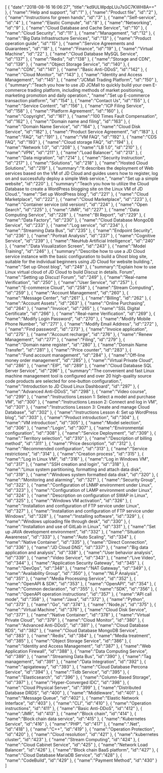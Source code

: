 [
	{
		"date":"2018-08-16 16:06:27",
		"title":"kd9ULWpdpLUu7sGC7KWH8A=="
	},
	{
		"name":"Help and support",
		"id":"1"
	},
	{
		"name":"Product file",
		"id":"2"
	},
	{
		"name":"Instructions for green hands",
		"id":"3"
	},
	{
		"name":"Self-service",
		"id":"4"
	},
	{
		"name":"Elastic Compute",
		"id":"8"
	},
	{
		"name":"Networking",
		"id":"9"
	},
	{
		"name":"Cloud Database and Cache Service",
		"id":"10"
	},
	{
		"name":"Cloud Security",
		"id":"11"
	},
	{
		"name":"Management",
		"id":"12"
	},
	{
		"name":"Big Data Infrastructure Services",
		"id":"13"
	},
	{
		"name":"Product operation guide",
		"id":"15"
	},
	{
		"name":"Service Agreements and Guarantees",
		"id":"18"
	},
	{
		"name":"Finance",
		"id":"19"
	},
	{
		"name":"Virtual Machine",
		"id":"22"
	},
	{
		"name":"Cloud Database MySQL Service",
		"id":"137"
	},
	{
		"name":"Redis",
		"id":"138"
	},
	{
		"name":"Storage and CDN",
		"id":"139"
	},
	{
		"name":"Object Storage Service",
		"id":"140"
	},
	{
		"name":"CDN",
		"id":"141"
	},
	{
		"name":"Basic Anti-DDoS",
		"id":"142"
	},
	{
		"name":"Cloud Monitor",
		"id":"143"
	},
	{
		"name":"Identity and Access Management",
		"id":"145"
	},
	{
		"name":"JCMall Trading Platform",
		"id":"150"
	},
	{
		"summary":"Teach you how to use JD JCMall to quickly build your own E-commerce trading platform, including methods of market positioning, marketing promotion and daily operation.",
		"name":"Set up E-commerce transaction platform",
		"id":"154"
	},
	{
		"name":"Contact Us",
		"id":"155"
	},
	{
		"name":"Service Content",
		"id":"156"
	},
	{
		"name":"ICP Filing Service",
		"id":"158"
	},
	{
		"name":"Platform Agreement",
		"id":"160"
	},
	{
		"name":"Copyright",
		"id":"161"
	},
	{
		"name":"100 Times Fault Compensation",
		"id":"162"
	},
	{
		"name":"Domain name and filing",
		"id":"163"
	},
	{
		"name":"Domain Name Service",
		"id":"164"
	},
	{
		"name":"Cloud Disk Service",
		"id":"182"
	},
	{
		"name":"Product Service Agreement",
		"id":"183"
	},
	{
		"name":"FAQ",
		"id":"191"
	},
	{
		"name":"VM FAQ",
		"id":"192"
	},
	{
		"name":"CDS FAQ",
		"id":"193"
	},
	{
		"name":"Cloud storage FAQ",
		"id":"194"
	},
	{
		"name":"Network 1.0",
		"id":"208"
	},
	{
		"name":"LB 1.0",
		"id":"210"
	},
	{
		"name":"VPN",
		"id":"211"
	},
	{
		"name":"Load Balancer",
		"id":"213"
	},
	{
		"name":"Data migration",
		"id":"214"
	},
	{
		"name":"Security Instruction",
		"id":"217"
	},
	{
		"name":"Solutions",
		"id":"218"
	},
	{
		"name":"Hosted Cloud Solutions",
		"id":"219"
	},
	{
		"summary":"It describes the deployment of Web services based on the VM of JD Cloud and guides users how to register, log on and successfully deploy a simple Web service.",
		"name":"Set up a simple website",
		"id":"220"
	},
	{
		"summary":"Teach you how to utilize the Cloud Database to create a WordPress blogging site on the Linux VM of JD Cloud.",
		"name":"Set up WordPress blog",
		"id":"221"
	},
	{
		"name":"Cloud Marketplace",
		"id":"222"
	},
	{
		"name":"Cloud Marketplace",
		"id":"223"
	},
	{
		"name":"Container service (old version)",
		"id":"224"
	},
	{
		"name":"Open Search",
		"id":"225"
	},
	{
		"name":"JMR",
		"id":"227"
	},
	{
		"name":"Data Computing Service",
		"id":"228"
	},
	{
		"name":"BI Report",
		"id":"229"
	},
	{
		"name":"Data Factory",
		"id":"230"
	},
	{
		"name":"Cloud Database MongoDB Service",
		"id":"233"
	},
	{
		"name":"Log service",
		"id":"234"
	},
	{
		"name":"Streaming Data Bus",
		"id":"235"
	},
	{
		"name":"Endpoint Security",
		"id":"236"
	},
	{
		"name":"Portrait Analysis",
		"id":"237"
	},
	{
		"name":"Cognitive Service",
		"id":"239"
	},
	{
		"name":"NeuHub Artificial Intelligence",
		"id":"240"
	},
	{
		"name":"Data Visualization Screen",
		"id":"243"
	},
	{
		"name":"Model Training",
		"id":"246"
	},
	{
		"summary":"Describe how to use a JD Cloud service instance with the basic configuration to build a Ghost blog site, suitable for the individual beginners using JD Cloud for website building.",
		"name":"Set up Ghost blog",
		"id":"248"
	},
	{
		"summary":"Explain how to use Linux virtual cloud of JD Cloud to build Discuz in details. Forum",
		"name":"Setting up Discuz! Forum",
		"id":"249"
	},
	{
		"name":"Real-name Verification",
		"id":"250"
	},
	{
		"name":"User Service",
		"id":"257"
	},
	{
		"name":"E-commerce Cloud",
		"id":"258"
	},
	{
		"name":"Stream Computing",
		"id":"259"
	},
	{
		"name":"Account Management",
		"id":"260"
	},
	{
		"name":"Message Center",
		"id":"261"
	},
	{
		"name":"Billing",
		"id":"262"
	},
	{
		"name":"Account Assets",
		"id":"263"
	},
	{
		"name":"Online Purchasing",
		"id":"264"
	},
	{
		"name":"Invoice",
		"id":"265"
	},
	{
		"name":"SSL Digital Certificate",
		"id":"266"
	},
	{
		"name":"Real-name Verification",
		"id":"269"
	},
	{
		"name":"Modify Login Password",
		"id":"270"
	},
	{
		"name":"Modify Mobile Phone Number",
		"id":"271"
	},
	{
		"name":"Modify Email Address",
		"id":"272"
	},
	{
		"name":"Find password",
		"id":"273"
	},
	{
		"name":"Invoice application",
		"id":"275"
	},
	{
		"name":"Account recharge",
		"id":"276"
	},
	{
		"name":"Renew Management",
		"id":"277"
	},
	{
		"name":"Filing",
		"id":"279"
	},
	{
		"name":"Domain name register",
		"id":"280"
	},
	{
		"name":"Domain Name Transfer",
		"id":"281"
	},
	{
		"name":"Price counter",
		"id":"283"
	},
	{
		"name":"Fund account management",
		"id":"284"
	},
	{
		"name":"Off-line money order management",
		"id":"285"
	},
	{
		"name":"Virtual Private Cloud",
		"id":"286"
	},
	{
		"name":"EIP",
		"id":"289"
	},
	{
		"name":"Cloud Database SQL Server Service",
		"id":"296"
	},
	{
		"summary":"The convenient and fast Linux machine management tool is configured and over 20 high-quality source code products are selected for one-button configuration.",
		"name":"Introduction to JD Cloud Linux Dashboard",
		"id":"297"
	},
	{
		"name":"Advanced Anti-DDoS",
		"id":"298"
	},
	{
		"name":"Video course",
		"id":"299"
	},
	{
		"name":"Instructions Lesson 1: Select a model and purchase VM",
		"id":"300"
	},
	{
		"name":"Instructions Lesson 2: Connect and log in VM",
		"id":"301"
	},
	{
		"name":"Instructions Lesson 3: Create and manage Cloud Database",
		"id":"302"
	},
	{
		"name":"Instructions Lesson 4: Set up WordPress blog",
		"id":"303"
	},
	{
		"name":"Product introduction",
		"id":"304"
	},
	{
		"name":"VM introduction",
		"id":"305"
	},
	{
		"name":"Model selection",
		"id":"306"
	},
	{
		"name":"Login",
		"id":"307"
	},
	{
		"name":"Environmental configuration",
		"id":"308"
	},
	{
		"name":"Service Deployment",
		"id":"309"
	},
	{
		"name":"Territory selection",
		"id":"310"
	},
	{
		"name":"Description of billing method",
		"id":"311"
	},
	{
		"name":"Price description",
		"id":"312"
	},
	{
		"name":"Recommended configuration",
		"id":"313"
	},
	{
		"name":"Service restrictions",
		"id":"314"
	},
	{
		"name":"Creation process",
		"id":"315"
	},
	{
		"name":"Log in Linux VM",
		"id":"316"
	},
	{
		"name":"Log in Windows VM",
		"id":"317"
	},
	{
		"name":"SSH creation and login",
		"id":"318"
	},
	{
		"name":"Linux system partitioning, formatting and attach data disk",
		"id":"319"
	},
	{
		"name":"Windows system formatted data disk",
		"id":"320"
	},
	{
		"name":"Monitoring and alarming",
		"id":"321"
	},
	{
		"name":"Security Group",
		"id":"322"
	},
	{
		"name":"Configuration of LNMP environment under Linux",
		"id":"323"
	},
	{
		"name":"Configuration of LAMP environment under Linux",
		"id":"324"
	},
	{
		"name":"Description on configuration of SWAP in Linux",
		"id":"325"
	},
	{
		"name":"Windows VM activation",
		"id":"326"
	},
	{
		"name":"Installation and configuration of FTP service under Linux",
		"id":"327"
	},
	{
		"name":"Installation and configuration of FTP service under Windows",
		"id":"328"
	},
	{
		"name":"Installing software",
		"id":"329"
	},
	{
		"name":"Windows uploading file through desk",
		"id":"330"
	},
	{
		"name":"Installation and use of GitLab in Linux",
		"id":"331"
	},
	{
		"name":"Set up JAVA development environment",
		"id":"332"
	},
	{
		"name":"Situation Awareness",
		"id":"333"
	},
	{
		"name":"Auto Scaling",
		"id":"334"
	},
	{
		"name":"Native Container",
		"id":"335"
	},
	{
		"name":"Direct Connection",
		"id":"336"
	},
	{
		"name":"JD Cloud DNS",
		"id":"337"
	},
	{
		"name":"Big data application and analysis",
		"id":"338"
	},
	{
		"name":"User behavior analysis",
		"id":"339"
	},
	{
		"name":"Video Service",
		"id":"343"
	},
	{
		"name":"Live Video",
		"id":"344"
	},
	{
		"name":"Application Security Gateway",
		"id":"345"
	},
	{
		"name":"DevOps",
		"id":"348"
	},
	{
		"name":"NAT Gateway",
		"id":"349"
	},
	{
		"name":"Availability Group",
		"id":"350"
	},
	{
		"name":"NLP Analysis",
		"id":"351"
	},
	{
		"name":"Media Processing Service",
		"id":"352"
	},
	{
		"name":"OpenAPI & SDK",
		"id":"353"
	},
	{
		"name":"OpenAPI",
		"id":"354"
	},
	{
		"name":"Common declaration",
		"id":"355"
	},
	{
		"name":"SDK",
		"id":"356"
	},
	{
		"name":"OpenAPI operation instructions",
		"id":"357"
	},
	{
		"name":"API call mode",
		"id":"358"
	},
	{
		"name":"Java",
		"id":"372"
	},
	{
		"name":"Python",
		"id":"373"
	},
	{
		"name":"Go",
		"id":"374"
	},
	{
		"name":"Node.js",
		"id":"375"
	},
	{
		"name":"Virtual Machine",
		"id":"376"
	},
	{
		"name":"Cloud Disk Service",
		"id":"377"
	},
	{
		"name":"Native Container",
		"id":"378"
	},
	{
		"name":"Virtual Private Cloud",
		"id":"379"
	},
	{
		"name":"Cloud Monitor",
		"id":"380"
	},
	{
		"name":"Advanced Anti-DDoS",
		"id":"381"
	},
	{
		"name":"Cloud Database RDS",
		"id":"382"
	},
	{
		"name":"Cloud Database MongoDB Service",
		"id":"383"
	},
	{
		"name":"Redis",
		"id":"384"
	},
	{
		"name":"Media treatment",
		"id":"385"
	},
	{
		"name":"Object Storage Service",
		"id":"386"
	},
	{
		"name":"Identity and Access Management",
		"id":"387"
	},
	{
		"name":"Web Application Firewall",
		"id":"388"
	},
	{
		"name":"Data Computing Service",
		"id":"389"
	},
	{
		"name":"Streaming Data Bus",
		"id":"390"
	},
	{
		"name":"Tag management",
		"id":"391"
	},
	{
		"name":"Data Integration",
		"id":"392"
	},
	{
		"name":"apigateway",
		"id":"393"
	},
	{
		"name":"Cloud Database Percona Service",
		"id":"394"
	},
	{
		"name":"Tidb Service",
		"id":"395"
	},
	{
		"name":"Elasticsearch",
		"id":"396"
	},
	{
		"name":"Column-Based Storage",
		"id":"397"
	},
	{
		"name":"Hyper-Converged IDC",
		"id":"398"
	},
	{
		"name":"Cloud Physical Server",
		"id":"399"
	},
	{
		"name":"Distributed Database DRDS",
		"id":"400"
	},
	{
		"name":"Middleware",
		"id":"401"
	},
	{
		"name":"Message Queue",
		"id":"402"
	},
	{
		"name":"Elastic Network Interface",
		"id":"403"
	},
	{
		"name":"CLI",
		"id":"410"
	},
	{
		"name":"Operation instructions",
		"id":"411"
	},
	{
		"name":"Basic Anti-DDoS",
		"id":"412"
	},
	{
		"name":"JMR",
		"id":"413"
	},
	{
		"name":"Block chain",
		"id":"414"
	},
	{
		"name":"Block chain data service",
		"id":"415"
	},
	{
		"name":"Kubernetes Service",
		"id":"416"
	},
	{
		"name":"PHP",
		"id":"417"
	},
	{
		"name":".Net",
		"id":"418"
	},
	{
		"name":"C++",
		"id":"419"
	},
	{
		"name":"Operation Protection",
		"id":"420"
	},
	{
		"name":"Cloud resolution",
		"id":"421"
	},
	{
		"name":"kubernetes cluster",
		"id":"423"
	},
	{
		"name":"Stream Computing",
		"id":"424"
	},
	{
		"name":"Cloud Cabinet Service",
		"id":"425"
	},
	{
		"name":"Network Load Balancer",
		"id":"426"
	},
	{
		"name":"Block chain BaaS platform",
		"id":"427"
	},
	{
		"name":"Cloud Database MariaDB Service",
		"id":"428"
	},
	{
		"name":"CodeBuild",
		"id":"429"
	},
	{
		"name":"Payment Method",
		"id":"430"
	}
]